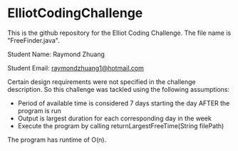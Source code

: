 # ElliotCodingChallenge

This is the github repository for the Elliot Coding Challenge. The file name is "FreeFinder.java".

Student Name: Raymond Zhuang

Student Email: raymondzhuang1@hotmail.com

Certain design requirements were not specified in the challenge description. So this challenge was tackled using the following assumptions:

- Period of available time is considered 7 days starting the day AFTER the program is run
- Output is largest duration for each corresponding day in the week
- Execute the program by calling returnLargestFreeTime(String filePath)

The program has runtime of O(n).
